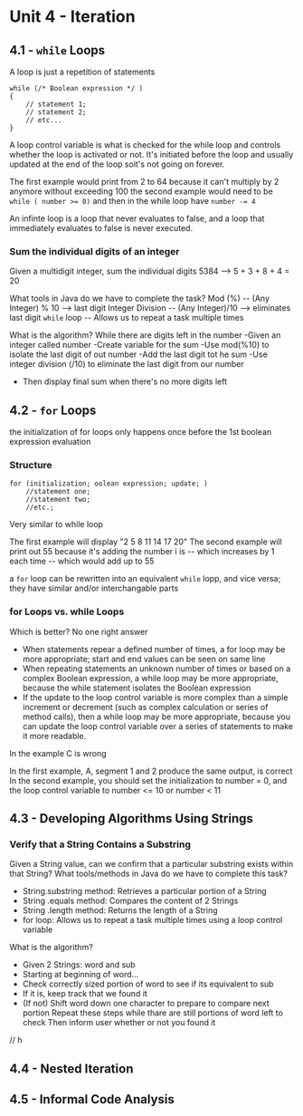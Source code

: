 # Unit 4 - Iteration

## 4.1 - `while` Loops
A loop is just a repetition of statements

    while (/* Boolean expression */ )
    {
        // statement 1;
        // statement 2;
        // etc...
    }

A loop control variable is what is checked for the while loop and controls whether the loop is activated or not. It's initiated before the loop and usually updated at the end of the loop soit's not going on forever.

The first example would print from 2 to 64 because it can't multiply by 2 anymore without exceeding 100
the second example would need to be `while ( number >= 0)` and then in the while loop have `number -= 4`


An infinte loop is a loop that never evaluates to false, and a loop that immediately evaluates to false is never executed.


### Sum the individual digits of an integer
Given a multidigit integer, sum the individual digits
    5384 --> 5 + 3 + 8 + 4 = 20

What tools in Java do we have to complete the task?
Mod (%) -- (Any Integer) % 10 --> last digit
Integer Division -- (Any Integer)/10 --> eliminates last digit
`while` loop -- Allows us to repeat a task multiple times

What is the algorithm?
While there are digits left in the number
    -Given an integer called number
    -Create variable for the sum
    -Use mod(%10) to isolate the last digit of out number
    -Add the last digit tot he sum
    -Use integer division (/10) to eliminate the last digit from our number
- Then display final sum when there's no more digits left

## 4.2 - `for` Loops
the initialization of for loops only happens once before the 1st boolean expression evaluation 

### Structure
    for (initialization; oolean expression; update; )
        //statement one;
        //statement two;
        //etc.;
Very similar to while loop

The first example will display "2 5 8 11 14 17 20"
The second example will print out 55 because it's adding the number i is -- which increases by 1 each time -- which would add up to 55


a `for` loop can be rewritten into an equivalent `while` lopp, and vice versa; they have similar and/or interchangable parts

### for Loops vs. while Loops
Which is better? No one right answer
- When statements repear a defined number of times, a for loop may be more appropriate; start and end values can be seen on same line
- When repeating statements an unknown number of times or based on a complex Boolean expression, a while loop may be more appropriate, because the while statement isolates the Boolean expression
- If the update to the loop control variable is more complex than a simple increment or decrement (such as complex calculation or series of method calls), then a while loop may be more appropriate, because you can update the loop control variable over a series of statements to make it more readable.

In the example C is wrong


In the first example, A, segment 1 and 2 produce the same output, is correct
In the second example, you should set the initialization to number = 0, and the loop control variable to number <= 10 or number < 11

## 4.3 - Developing Algorithms Using Strings
### Verify that a String Contains a Substring
Given a String value, can we confirm that a particular substring exists within that String?
What tools/methods in Java do we have to complete this task?
- String.substring method: Retrieves a particular portion of a String
- String .equals method: Compares the content of 2 Strings
- String .length method: Returns the length of a String
- for loop: Allows us to repeat a task multiple times using a loop control variable

What is the algorithm?
- Given 2 Strings: word and sub
- Starting at beginning of word...
- Check correctly sized portion of word to see if its equivalent to sub
- If it is, keep track that we found it
- (If not) Shift word down one character to prepare to compare next portion
Repeat these steps while thare are still portions of word left to check
Then inform user whether or not you found it


// h

## 4.4 - Nested Iteration

## 4.5 - Informal Code Analysis
